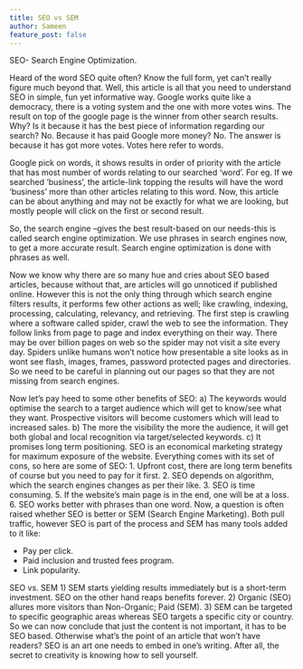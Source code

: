 ```yaml
---
title: SEO vs SEM
author: Sameen
feature_post: false
---
```


SEO- Search Engine Optimization.

Heard of the word SEO quite often? Know the full form, yet can’t really figure much beyond that. Well, this article is all that you need to understand SEO in simple, fun yet informative way. Google works quite like a democracy, there is a voting system and the one with more votes wins. The result on top of the google page is the winner from other search results. Why? Is it because it has the best piece of information regarding our search? No. Because it has paid Google more money? No. The answer is because it has got more votes. Votes here refer to words.

Google pick on words, it shows results in order of priority with the article that has most number of words relating to our searched ‘word’. For eg. If we searched ‘business’, the article-link topping the results will have the word ‘business’ more than other articles relating to this word. Now, this article can be about anything and may not be exactly for what we are looking, but mostly people will click on the first or second result.

So, the search engine –gives the best result-based on our needs-this is called search engine optimization. We use phrases in search engines now, to get a more accurate result. Search engine optimization is done with phrases as well.

Now we know why there are so many hue and cries about SEO based articles, because without that, are articles will go unnoticed if published online. However this is not the only thing through which search engine filters results, it performs few other actions as well; like crawling, indexing, processing, calculating, relevancy, and retrieving. The first step is crawling where a software called spider, crawl the web to see the information. They follow links from page to page and index everything on their way. There may be over billion pages on web so the spider may not visit a site every day. Spiders unlike humans won’t notice how presentable a site looks as in wont see flash, images, frames, password protected pages and directories. So we need to be careful in planning out our pages so that they are not missing from search engines.

Now let’s pay heed to some other benefits of SEO: a) The keywords would optimise the search to a target audience which will get to know/see what they want. Prospective visitors will become customers which will lead to increased sales. b) The more the visibility the more the audience, it will get both global and local recognition via target/selected keywords. c) It promises long term positioning. SEO is an economical marketing strategy for maximum exposure of the website. Everything comes with its set of cons, so here are some of SEO: 1. Upfront cost, there are long term benefits of course but you need to pay for it first. 2. SEO depends on algorithm, which the search engines changes as per their like. 3. SEO is time consuming. 5. If the website’s main page is in the end, one will be at a loss. 6. SEO works better with phrases than one word. Now, a question is often raised whether SEO is better or SEM (Search Engine Marketing). Both pull traffic, however SEO is part of the process and SEM has many tools added to it like:

<ul class="listItem style12">
	<li>Pay per click.</li>
	<li>Paid inclusion and trusted fees program.</li>
	<li>Link popularity.</li>
</ul>

SEO vs. SEM 1) SEM starts yielding results immediately but is a short-term investment. SEO on the other hand reaps benefits forever. 2) Organic (SEO) allures more visitors than Non-Organic; Paid (SEM). 3) SEM can be targeted to specific geographic areas whereas SEO targets a specific city or country. So we can now conclude that just the content is not important, it has to be SEO based. Otherwise what’s the point of an article that won’t have readers? SEO is an art one needs to embed in one’s writing. After all, the secret to creativity is knowing how to sell yourself.